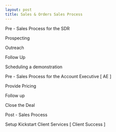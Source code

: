 ```yaml
---
layout: post
title: Sales & Orders Sales Process
---
```




Pre - Sales Process for the SDR

Prospecting

Outreach

Follow Up

Scheduling a demonstration

Pre - Sales Process for the Account Executive [ AE ]

Provide Pricing

Follow up

Close the Deal

Post -  Sales Process

Setup
Kickstart
Client Services [ Client Success ]
